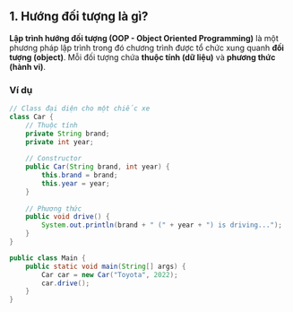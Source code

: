 ## 1. Hướng đối tượng là gì?

**Lập trình hướng đối tượng (OOP - Object Oriented Programming)** là một phương pháp lập trình trong đó chương trình được tổ chức xung quanh **đối tượng (object)**. Mỗi đối tượng chứa **thuộc tính (dữ liệu)** và **phương thức (hành vi)**.

### Ví dụ

```java
// Class đại diện cho một chiếc xe
class Car {
    // Thuộc tính
    private String brand;
    private int year;
    
    // Constructor
    public Car(String brand, int year) {
        this.brand = brand;
        this.year = year;
    }
    
    // Phương thức
    public void drive() {
        System.out.println(brand + " (" + year + ") is driving...");
    }
}

public class Main {
    public static void main(String[] args) {        
        Car car = new Car("Toyota", 2022);
        car.drive();
    }
}
